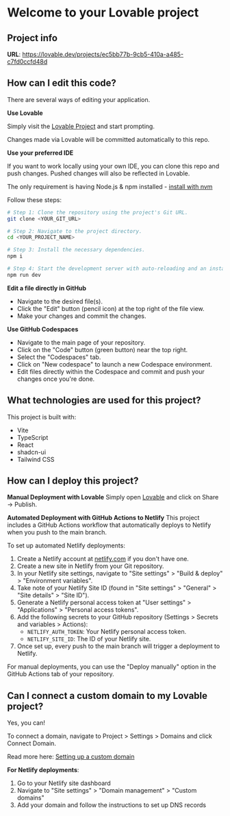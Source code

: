 
# Welcome to your Lovable project

## Project info

**URL**: https://lovable.dev/projects/ec5bb77b-9cb5-410a-a485-c7fd0ccfd48d

## How can I edit this code?

There are several ways of editing your application.

**Use Lovable**

Simply visit the [Lovable Project](https://lovable.dev/projects/ec5bb77b-9cb5-410a-a485-c7fd0ccfd48d) and start prompting.

Changes made via Lovable will be committed automatically to this repo.

**Use your preferred IDE**

If you want to work locally using your own IDE, you can clone this repo and push changes. Pushed changes will also be reflected in Lovable.

The only requirement is having Node.js & npm installed - [install with nvm](https://github.com/nvm-sh/nvm#installing-and-updating)

Follow these steps:

```sh
# Step 1: Clone the repository using the project's Git URL.
git clone <YOUR_GIT_URL>

# Step 2: Navigate to the project directory.
cd <YOUR_PROJECT_NAME>

# Step 3: Install the necessary dependencies.
npm i

# Step 4: Start the development server with auto-reloading and an instant preview.
npm run dev
```

**Edit a file directly in GitHub**

- Navigate to the desired file(s).
- Click the "Edit" button (pencil icon) at the top right of the file view.
- Make your changes and commit the changes.

**Use GitHub Codespaces**

- Navigate to the main page of your repository.
- Click on the "Code" button (green button) near the top right.
- Select the "Codespaces" tab.
- Click on "New codespace" to launch a new Codespace environment.
- Edit files directly within the Codespace and commit and push your changes once you're done.

## What technologies are used for this project?

This project is built with:

- Vite
- TypeScript
- React
- shadcn-ui
- Tailwind CSS

## How can I deploy this project?

**Manual Deployment with Lovable**
Simply open [Lovable](https://lovable.dev/projects/ec5bb77b-9cb5-410a-a485-c7fd0ccfd48d) and click on Share -> Publish.

**Automated Deployment with GitHub Actions to Netlify**
This project includes a GitHub Actions workflow that automatically deploys to Netlify when you push to the main branch.

To set up automated Netlify deployments:

1. Create a Netlify account at [netlify.com](https://netlify.com) if you don't have one.
2. Create a new site in Netlify from your Git repository.
3. In your Netlify site settings, navigate to "Site settings" > "Build & deploy" > "Environment variables".
4. Take note of your Netlify Site ID (found in "Site settings" > "General" > "Site details" > "Site ID").
5. Generate a Netlify personal access token at "User settings" > "Applications" > "Personal access tokens".
6. Add the following secrets to your GitHub repository (Settings > Secrets and variables > Actions):
   - `NETLIFY_AUTH_TOKEN`: Your Netlify personal access token.
   - `NETLIFY_SITE_ID`: The ID of your Netlify site.
7. Once set up, every push to the main branch will trigger a deployment to Netlify.

For manual deployments, you can use the "Deploy manually" option in the GitHub Actions tab of your repository.

## Can I connect a custom domain to my Lovable project?

Yes, you can!

To connect a domain, navigate to Project > Settings > Domains and click Connect Domain.

Read more here: [Setting up a custom domain](https://docs.lovable.dev/tips-tricks/custom-domain#step-by-step-guide)

**For Netlify deployments**:
1. Go to your Netlify site dashboard
2. Navigate to "Site settings" > "Domain management" > "Custom domains"
3. Add your domain and follow the instructions to set up DNS records

